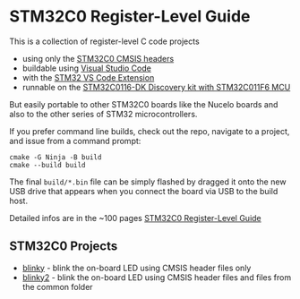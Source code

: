 # STM32C0 Register-Level Guide

This is a collection of register-level C code projects 

- using only the [STM32C0 CMSIS headers](https://github.com/STMicroelectronics/STM32CubeC0/tree/main/Drivers/CMSIS) 
- buildable using [Visual Studio Code](https://code.visualstudio.com/)
- with the [STM32 VS Code Extension](https://marketplace.visualstudio.com/items?itemName=stmicroelectronics.stm32-vscode-extension)
- runnable on the [STM32C0116-DK Discovery kit with STM32C011F6 MCU](https://www.st.com/en/evaluation-tools/stm32c0116-dk.html)

But easily portable to other STM32C0 boards like the Nucelo boards and also to the other series of STM32 microcontrollers.

If you prefer command line builds, check out the repo, navigate to a project, and issue from a command prompt:
```
cmake -G Ninja -B build
cmake --build build
```
The final `build/*.bin` file can be simply flashed by dragged it onto the new USB drive that appears when you connect the board via USB to the build host.  

Detailed infos are in the ~100 pages [STM32C0 Register-Level Guide](docs/STM32C0%20Register-Level%20Guide.pdf)

## STM32C0 Projects

- [blinky](https://github.com/FrankBau/stm32c0/tree/main/blinky/) - blink the on-board LED using CMSIS header files only
- [blinky2](https://github.com/FrankBau/stm32c0/tree/main/blinky2/) - blink the on-board LED using CMSIS header files and files from the common folder

